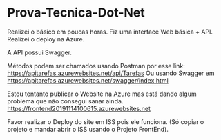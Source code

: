 # Prova-Tecnica-Dot-Net

Realizei o básico em poucas horas. Fiz uma interface Web básica + API.
Realizei o deploy na Azure.

A API possui Swagger.

Métodos podem ser chamados usando Postman por esse link:
https://apitarefas.azurewebsites.net/api/Tarefas
Ou usando Swagger em
https://apitarefas.azurewebsites.net/swagger/index.html


Estou tentanto publicar o Website na Azure mas está dando algum problema que não consegui sanar ainda.
https://frontend20191114100615.azurewebsites.net

Favor realizar o Deploy do site em ISS pois ele funciona. (Só copiar o projeto e mandar abrir o ISS usando o Projeto FrontEnd).
